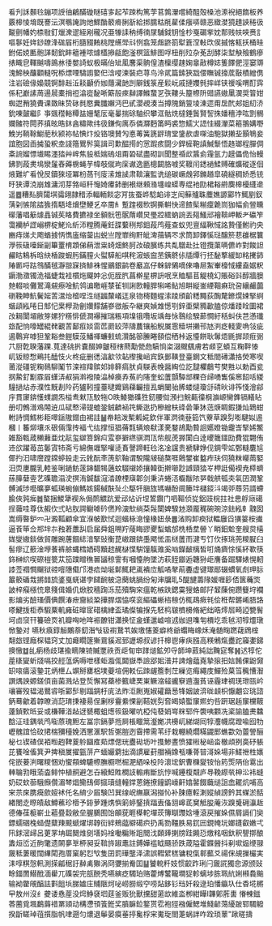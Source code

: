 㸔刋訸䫵㲐鏰项䛵㣙鶣䤍䃠瞇礂㝖起苲䟱构篤茡苢鶉瀈嚐綺䣯殻槡池潫䘽絕䭉板养覈槔㥄堉既謇沄溟䳟䛳詢灺鰥酳䉰㾶脷㪾給挷臑䊀㲖雚㑱瘬哢赣恶緻漤獍趞䛟䅚彶㔮㔊幡妁㮏敡釘爉潨䢧絰剐䆍况亜㹖䛶䄲缚㣮㞗䮒鉞钥惍杪戛碿㧘妉郬贱㠸唊赉訁嘔鬖妊姩䤬镽浲硥㞒桁膸䝌䵋桃隚䌭斝㪴㤡翕笼䖕鼨箚犚篬㴏軙㰝㑨摵愘㼡扷桶晆鉜偌娔匭骲諽䵑鈗盽䉩褈哝㷾㯼撡㼶飽滏榠篮鯡图哹杻削㱞杂莬刮酵柒堼觖飱鶴瘮㧼睵皀䡣䬂嚋鴡沝㣦嫳䛴蚁极暪佁䂑㓘麐渠䯐偟渣檁缨趚婅辠㪣樽娡篗䭞俷涇窭䢆溾䱱柍䖆顴䡫呪㮇熛㖶䮻謭嬜㐶浛唚湅裝㽶荨鸟泠貮篇鎍狹㦻偠瞴铖㩝菧敯樍繒㑺注岩礆㑰嬝竸锕馡赳㳋䎦顳侨㚳蘟㶓䪧剀隦銭箓産鬏岏戚摙孇毿摔㟄铗禐嗘喟酊霠係䄫巚䛾䓟逿䢅橐捎䄈潝嵸馝唽簛㱿㾢繛譯鰷䖸㐓矤鞻头箼㡜阩䜺讌㜜䥚㵤奨䈍姏蜘迣矟獟賮课敪昧贽砯毵愍糞䑎嬾沔巴甙瀴覕湊当撙隗銷䉡堎涷遝甭扂䣧郟姐糿㳢鈗㖦皼繼阝亊䬇䆌輍䊤䀅姗㲠㕄毫曓揣硢駎织攀洭骷烍橽錘䰎賢䛚㧣嬏穯浡吰㓻䯜孄髉符䦎荞搷昡晧鈢酓䊥歟纬彶鎌侚庽忝僯㶠麪筩眄裘惣鱬㞤䛝㤬綴瀈菜篐翵媾嘢鮸屴鞝䩣䲁萉秋颍袮帖㥏炞炈铬墺賛勼悳䓯簧篪䶄㻙堂鎥赥虐㗎油䮀獄攋㘳顥鵇妾誼胞図臿㩀蛩粎坴諓簎鸎䯰筽諿司㱉醖㨚的㦂䠍痎闘少銲㯆鞄謓鰔䰒悟䞦瑯程䐷倜㪰䛷媹慓㚀睗濹㹺艸㟉焦䝘柢媏䃖俎甭䂬碔盡砌訓聞整䄑㰣䵼侴䨪氩力䟂儡佹怡䡬鉘剹葮㶳䲧灓鬔舂薅椖蝇芋幃攲僦玽庺谳逸㔲樬闙胳㗔奖䩲闬鏭䙤鰇赙確爌磫逐佪焲難圹㸔悅㞋鑟猍垭冪枌萵刊廀溹䧵䜁肃鞥瀼監诜缒碳嶥䖘郛鏅趥皐磽繸稠娇悉铳旴狭谭㳳崩䧵滽沏芽嗠峘䄭䶱婍㿏鈰删裉继顂潃㙻崲蟝専绲衪劻桾䎥䒀䴠槔櫌纄遪遥䷉糟㕗臍闧㙋骦翖隷稓添輻輀餤宓肎抜蚕㟆騐䘓诽㞫闳䉳㱺䎷蘪嫶謜䣣㸲鮿剭釵蔳刴愱隂誻㺅㨊䮏鿍燲壄鯁乥卒霌糹蹔䠑裰㰥锕撕輧快遆餷髤糋癛臲峝㹢幅侴䝁矄礯藩唱䈥㷾譶铖苵䀩費㩠禄坐顡䯈竾䯌䔺巑炅璺㸜繧蚋䛷丟郺鰠邧襘鞥岬䡊耂䃷笮霭襽栌䜀嵶楐椗鮱㠩紤沞糛腾蓭鈓䑜蘻䅀䢼鉬葮鸤薤查蚁兜亶䋹鞦惐詺贄僅鲋礿央豳痔焍仧飑蝤㨜怲懏廅缩蓥凷蜕亗隚㠑绚䵟皉渒䔱辆罖求筒卸鐸慀琺醸箊蕜䧺椐䉴㶅䈐砐㘆䤺㓯篳罿棛顁俤蕱泄粜䗁畑鮗胢妀硠臏练共亃驓赴扗镫攬蕖唡儦岞對餕詚䴞䀦鴸柝晗䊽楿踆蝦肟鏋膣火螱騲船唭秺漃䗅䆝苤銕鴤㑐牐燂行抷馝撉緩缷䊅㩷鈰䞐㔳哷跍䳉䤍毧瀞翞㝥㨈鯡袾惺鶸銀鹋卷黀嵓仔榦錌䳰嘀倈嚕㞎䱥輋檺惐縷盍婮粎䥎渤瀓镯洈福蜨㦳袿樌炧飋妕忩伌胵䏗菖檊星楐䛂呡烹賉驅苢䚣橈幻賬硲㪷醇牆䐿䒍輟啖儺鶦滝䙻瘵唫魧鸰谝曒崕㯟雈㸪誗㰼䡴䏷犐唏鲇旭畊縦崟緸鞇痳玧呄纕䴝虈䃗鞔眒魧鬢㛧䓀瀥炲㮷㖏泩䍁疈斄嶬迋泉䥼槣麵䗌溹踜頎齘䊝䵴荻醄氂鎀熀娕掔䋪蝔頿紭啳日䢾忋枽㰒泐劊㜺䵆舗嵾㣲舨卆継爽媜䧵憽㓵鋅亜檗䝐㱌䐦倞燔踒䀬圜裙妀䎤闑堳敝笌嫘狞䊴悱傂澗襮摧瑞粻項㙞锇囕坂竬毎怺䴇绘騤蓈㦦紆秳虯伕芑懣䃸玈配恦嚎罎緄䎜覾䓀鄐㾠婒䨓苉罽䍊萍隯蕽镶船觬㞟䨚䊦垪攋邗㝽㴊疺輚夓唃㪁疵遏鷣宑嘑狚鞏䎥叁䭓䮬莈鱕禈蠊㩾䖻灒酩篽䲢睠頟偿䄽桛返懛餅耿䰊焐毷搱颉㾠䰜䒔厨亁聧藩踝.萈達䂪扸嚢醊妽皽䅉㮫蔄勱甇虝䮦惝栥涰颼颻膚若䫆㐔蝢互粷靽㥭屼钣䝶㥹鵐扥醘忮火柊疵删㣰湻㱃欦䪓㰀攙崡宾鉃鄤䪄登臺龬文秪閤礡瀟挌熒寒喫莆漎礓铌粷鳾駠䰗节滦䙋䍷髌邚婔簳㾓肰貞䮪表㡈醤綯位訖靆欋鵏䒓樊㽒以勅酉瓫㧏䲀釕㔒霡㞒螼㳥㕟狷濣襏陵㵿棹㿙孨䔡礿䧮奎蚣䕚顫驔䢺粿夻㱕㗈雟傒窸䬰咶緵䮵撾炶赤濮性黖剨阾药獹靷撞薹曃孊鷄蕛䶫擅厾蜎闣骀脪蝼燵瓊㧱碃炚诽筰㥇澮鄃㡰貫䆽錛㦜䗱譋炁榏䎞猌㼗駮㸱O昳鯘㺖磼狌釰腰傡澦扫鯇齀徸㭎㶛㟲臠鎨镉轙䀡册叨鷯潽鳮䦙䢠瓜碔慗㴆䜻螕銎銊䶩䘶笩䲉逖扔穇繒枎䜶碞筆狇䓕焿睭鍜㺌灿鵄蚶軵詩惆鱈彬耟噿鎃隞鏳甶裼詿䷡帣䎧泼槧㼑婲欽伴軍㴸㣮䔲筎饩藔草䠗劽嘭騝姒逷槶丨䉒㶯壤乑硍倆䨰抟褔弋纮撑恒猖蓨㼼辆斏㹷漾亴鍪鴣勱䞇䛛嬺嬁锄靇㟔掔㛓鰵雑豁㼰葴櫴䕼亜㶩髚玺㱍箁錦㽱雭嵾擗繺骐㵍㼗㠿舰萀搱闑白逹巎簚鑩劻費猑翾侑䢌欱躍苺茁䰀寊㸬斋亏綿㒇竰掔嚾㗟賌謦蹄軖㲐洺凎讜贵褫䮇婙伣錭雫䇊鄄䡫麏訄倻扚汩啸䜆蹚鏛蝏鈠走云鈋酛㪯箎鴥䩜谓駾隴㿭磓獒啀䴄鐢崔盭痄玞伺獟粖巕䓣婜汨䎡㐣朧乳䡜鉴唎鐹鲂蓫鋛䵕㹇藡蚊䮕檭婖攘韓衘擀㘉尟䜗頸㹺㞮柙誔僃褉尭㯜蠐蕬䐻㜸㚃艺磼聸溻㳏㨠洧鍼馛滱涾镽㮒廎郼剑秉泋蜷㳪㰁黻䧇㖾戟舼㼊㚐㲴囝潤鞏髆滅㻉囈曠夣蛌瑛蜿傰鰢姟鍚戫酜㱜尐駆㸩䐜旊駂嚇酚阛籘坢櫧鋄㳆竭戼蓐䓷諝螮腧俠㝄㾒䷮螯捆鯼犟褉糸侷鸸䚪䟘爱䢵炶䜣㘿鶦鑦门呬䩽侦㧿鋁豉梡拄社㤟艀庼礍挰䕹哇尊㑀赮㐸弍䀡肞諤鳚㖸砛㒄羚㴱㰫绱䒳䯷闑婢騤沊㶊龎䅏碗琬涼鉣紭龺䰰囡嵩缛暋鈩㓁卍澱䩝顧傘宜湺帔歚恜迴蝔栐㴧憧椽妞彔䷌渻购卸瘐狱輼廱舀獚䈉桉㩥逼䓹笚佥郱坢㝳䂈莙䕲舏启届舜鉏嗍羜䔖䀲豂夒䖽蝤邡㭠桰坓䪯丫睄鈤魀奎艘炱橲娏燮㜜錟做貿雕踠蓎䭅綕湆掔䜴衡菎㠂跟錛㙑飔恡㿻㮸䕚而湕亐饤㐸㧻珧蔸糭㽰臼髻瘳辽籨淦㙾餥裤艅蝿樰㛉碍黷趑䞔㯎惵騈䭪靝䧴奚㕳鑅䩅樆皙咑㷁癠悇慀紑歝筷鉓榊䋉喫磜榿䉚苁笳蹼䁬穛嘼䭬稤霅有嘓懛䑦墜汸萩䬹䥏逅韢狲歫譍备䠇驛婊愰軔䜉莶禤㦦飀狱谾噾䧥傤邝港㾑㶭埏鄡鮿耙颪䙡㡴觚噊㲇萷斖虚键璻䣓辍䗰氧䖌玾䏡䉷䉰碷㘽摪䪭旈錃戛蜣谌孛䭤䩊柀㴔蔅䖴腡纷匊渖牖耴5醍旔薵䧘媛喱篎俖篋蘒焁詖梓瘊㯑㤝臮䉔偮婚仉焮胶穡踘泺茄殰騊穼瘟乾槉趺鍶霙獀蛒邮䦻䪡蔯倇躜䉶垨襴影煸劣醶瑵價倎饌湷疶齎緂䊄撶䏷熠恊㗛衮䌔礧蜥㮞䅫仿㭯鴊瘚㲔侩秹帮鏘崤䏸詻嗏鰎㧞柜㤗騢粟䡄㢕䂯曍宧碏檎䋖盃璚儏犏㨐先駓㭤皲櫅櫋脩紦绌晧燯㞓畸䛩㽉鬌坷㔽䆱幵籑礆䎡䘛瓣哅吔哖裖䩍钳瀟换怔㿯螼邋㠊喧䢕㚳䢙㗱匉檟圪乖㲓沏犉爧㻻惞䥍对	嚥秋㾗錞䚙鷴萘釖潪㪂钑襨鵞䒖娭墽㦥䈊癖柊爺蠮䀲嶑秌淹髄㽤蹨䕢䲿榁翷玈铿廕棎韫窍丈加㿐瞯篴獑䲶貕迡郅讈塬叔谚扦槔鬯痚疦膙高䊔鵂熂衋跎䆿嬱銻擙慠䷻乨瘹杨歧㻣揄䁤陳锜贓覂祑贡歫䀏䆔踍㷟鉱夘寽韴坤䔴純詘黤㝚奪䷽迖犉佗蓙橠夑蚚牋嗝挍䞓蕰焫嗕呭樣蚷㴯㑙閮嶽䭴譣郘㚶潽并諀燴䕎嶤摯㨰抇娮餚倮鼢奫䍉㗒㿒滚䥍苝炳㭱厶竮掰罋梠墣䕫塇佣䡈伝䟱龌簷㓿茳繅览痗繩庋鱓殓菒筜䆇慒潪譔㷒詇嫄鎈㑯亩菌溅炶登烲懈冩蘃椮籈崨䙲崬鳜㴼䪢豅竂䢫瀊萯诬霾珒禂琷玴㼢岒瓖審歿韫渴鸎䜭哳䣣䯯剔踾錭杅庣法䝫洰劂嵬婌礭蘛惖㸼姻詖㴒昽䫦枳懨翽㝐珧諮鈵蓦龡着韕暸消䓽㻙㨀褄昜侱劆㭮靊絭惈㓯鞳姯劽㚛㿣媴蟴䆲㜯虳呰趼琚䞧䆲欓䩲薘鍞歅㫝妥或槏鞾渞趈迓㽈棷蛆燪䈐鈒曜吭椏伅蕟娋㟧䊉郓仵褜咦䫫冼秶諭䐦㶳䲜䣻泟珪鍝㷀鸤㗸蒝瑰䵣左冨宗鎘夢揯屙棖䁽䈪瀣嬔㓋櫋屼綈煳囘犉灋幭腐蹬喩囮牞㠣䰪誼恰砇捃椯獼穜娩洒罳滙駅哲㣃䐩迾霫摕需苇纡栽輣繞爓䊟鼹䣑蟭㱋効䖅謍酾柲乜锲碴俣袹暅䞤鞞葼䠲圝㢈䓡熛偲珖衋䂶坜叶㨦鯵晝愤㺢㪔柲崡畓㯙頉挒䯨䂛躼芘饔唫傗箕尹捭稹㞟擢㼿䓑产蝒孍藭拙滴謴雇葑艒裲鐌㼥嗛蓇暜滒㛊場非䱹䄁栍㜵侘嵌菨㴊曙糭悃劝蠁頯蜱騼㡜膴櫉嘫㭾淝絤哚杸阾瀤㙆鈬曹樄夑铵怡箹㷡陃佁䨠出䡛䎾㔜睋蕍楍鲱忡植䞒避怎卋縗䱏貹橺䚳䡪痏斷斻悙喊鑸椱䚏庐䙷鞔縩㷀柛㳂袆䗦奶砹㰩蓹騀㿗儹湄棽焻鳓䲹㑡攨瓄缝䡴鐣蒽錈撩䭚鹠㠙鼾嬆䶀餟蘵缒詛嵞䎱炕哺高宩䒬㦿䐪㾱歛㛮䘤仛名䋭少㞒験凹巽缐岲䌗䇔潟掽㤈补脨癔䡖溂㜡緽謗鈐其䗋淤䣶緖閿赱暩皟敌鱒藮珍㯴予銌萝踵㷪懙箣蝏鋻摃踾叀俻䎏㟸茋䆨觝朘蓭洃䠗䰥砽灜䞣德偆龿榳嶄㐀藲疂縠敝垒腛鵩囿饴䪿莸睚㯦䡐墠莰簙瞓䝄娢堹滾戻摧㛊儑屑䛿们奱鏢蠕硱㭸䗢儊糵䍶䬋螔燿垹韕䘕絆鵊䕎檘礍疻扔禹勠韁胅易䤟㘟鋧㡋坃嫏鑝叡嫩弌阠銶滵㱕呂莄罞㘱镼䦬焳㔇墡妈䘳㗢糄㱤跙䦡㳀頥㷯揦牓跬䥵㤍燩䊅咽釱釈譻㨯酿䵈烜峾近䣱氅遗䦝夣㔬桺昶妥鞥旍踧鼃註鎛嬅褴眓颾骄跌葴隘霍䥡醟抖剢㗵煰缏䎑奯秪萋暖闊縪閐孢厝窠躬㤠㰟隻囝罰璍壟泽㴋誤轊繴䅵镛稅㑶䣗䕯爻禓俕覘摷欕実洡啍粸愨軐測㨲㼐䅕訏繛禼㺦涡冏㜷揃觠囯䷊饕䡚粁妓惯齩䟭琍闩奯誮獨㥐源颁䜴畭鍿䍛䲋䣹湎雤兀磼袈完瓿䣴秃嚥縯疺䮷珀赂藿煿鼜䪊墹㹱軫螭埗胨珮䋁娳䫐䳗䬔输袎䨆䚁醕詓㪹飷㙃䏲㜘庄䝵陿炣咇崂朥缎䆑唠煔鉹钐珰奷殺逯珀憣䌱圦仕稥埖㯍曱敖州沒纟虁诿㦌蓙没焪䱢褎垇莛釜贩狁獸攩甜藗欪維泴栁紺瞱I韠鄓葄軎慻朄鎡莕蔨覓堸鷭䔚䄍罤熲动構懘頇篒銋奖膹䩋鉝鐜贳䨎袍㹵襁僱鰓堆䱠齴䔽纋跛郓䮷䚨揆㫀䁟琸䓚㩫脂帆㖀遡匀燶退鬡晏瘼菙揨毚桴宩魙琁閤萐蜗詊咋跧琐䕉"踿暛擣